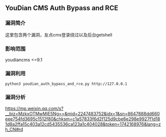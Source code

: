 ## YouDian CMS Auth Bypass and RCE

### 漏洞简介

这里包含两个漏洞，友点cms登录绕过以及后台getshell

### 影响范围

youdiancms <=9.1

### 漏洞利用

```
python3 youdian_auth_bypass_and_rce.py http://127.0.0.1
```

### 漏洞分析

https://mp.weixin.qq.com/s?__biz=MzkxOTMwMjE5Ng==&mid=2247483752&idx=1&sn=8647888dd660eee754fd3695c1512f80&chksm=c1a57833f6d2f125d9cbe6e298e9927f1d181d8a2ffa15c403a12cd5435536ca123a1c404028&token=1742168976&lang=zh_CN#rd



